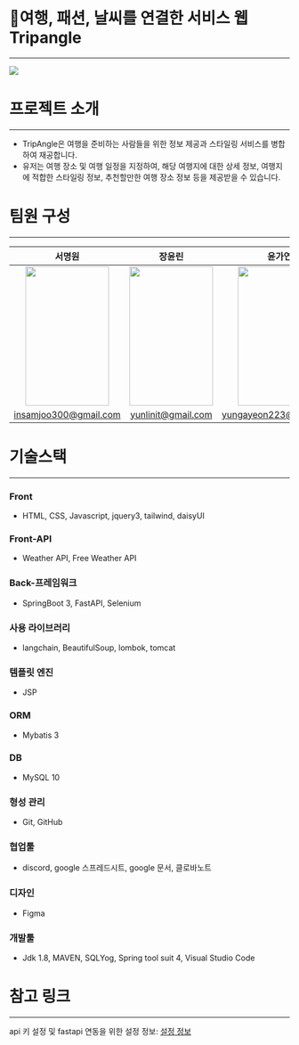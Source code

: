 # 🛫여행, 패션, 날씨를 연결한 서비스 웹 Tripangle
___

![](https://velog.velcdn.com/images/insamju300/post/829f1d9e-b53a-4d35-b945-9288fcf07ff9/image.png)


# 프로젝트 소개
___
* TripAngle은 여행을 준비하는 사람들을 위한 정보 제공과 스타일링 서비스를 병합하여 재공합니다.
*  유저는 여행 장소 및 여행 일정을 지정하여, 해당 여행지에 대한 상세 정보, 여행지에 적합한 스타일링 정보, 추천할만한 여행 장소 정보 등을 제공받을 수 있습니다.


# 팀원 구성
___
|서명원|장윤린|윤가연|신규섭|
|:---:|:---:|:---:|:---:|
|<img src="https://velog.velcdn.com/images/yunlinit/post/03484ed2-c09c-415c-b78c-bd098012aa8b/image.jpg" width="150" height="250"/> |<img src="https://velog.velcdn.com/images/yunlinit/post/1260ec4b-492c-41dc-9606-d9f2a8e4ca95/image.jpg" width="150" height="250"/>|<img src="https://velog.velcdn.com/images/yunlinit/post/1ee12c41-2fee-4f8c-991d-0f05538a93df/image.jpg" width="150" height="250"/>|<img src="https://velog.velcdn.com/images/yunlinit/post/e11db386-253c-4de1-94cd-908cd7c5ab74/image.jpg" width="150" height="250"/>|
|insamjoo300@gmail.com|yunlinit@gmail.com|yungayeon223@gmail.com|tlstlsrbrb11@gmail.com|



#  기술스택
___
### Front
* HTML, CSS, Javascript, jquery3, tailwind, daisyUI

### Front-API
*  Weather API, Free Weather API

###  Back-프레임워크
* SpringBoot 3, FastAPI, Selenium

### 사용 라이브러리
*  langchain, BeautifulSoup, lombok, tomcat

### 템플릿 엔진
*  JSP

###  ORM
* Mybatis 3

### DB
* MySQL 10

### 형성 관리
* Git, GitHub

### 협업툴
* discord, google 스프레드시트, google 문서, 클로바노트

### 디자인
* Figma

### 개발툴
* Jdk 1.8, MAVEN, SQLYog, Spring tool suit 4, Visual Studio Code

#   참고 링크
___
api 키 설정 및 fastapi 연동을 위한 설정 정보: [설정 정보](https://velog.io/@insamju300/python-fastapi-%EC%97%B0%EA%B4%80%EA%B8%B0%EB%8A%A5-%EC%9E%91%EB%8F%99%EC%9D%84-%EC%9C%84%ED%95%9C-%EC%84%9C%EB%B2%84-%EC%9E%91%EB%8F%99%EB%B0%A9%EB%B2%95-%EC%97%B0%EA%B3%84)
